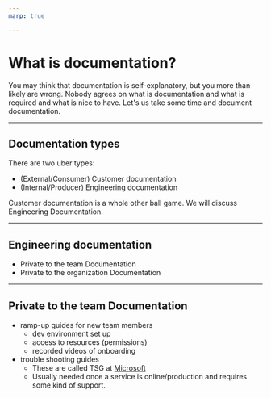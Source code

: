 ```yaml
---
marp: true

---
```


# What is documentation?

You may think that documentation is self-explanatory, but you more than likely are wrong. Nobody agrees on what is documentation and what is required and what is nice to have. Let's us take some time and document documentation.

---
## Documentation types

There are two uber types: 
- (External/Consumer) Customer documentation
- (Internal/Producer) Engineering documentation

Customer documentation is a whole other ball game. We will discuss Engineering Documentation. 

---
## Engineering documentation

- Private to the team Documentation
- Private to the organization Documentation

---
## Private to the team Documentation

- ramp-up guides for new team members
    - dev environment set up
    - access to resources (permissions)
    - recorded videos of onboarding
- trouble shooting guides
   - These are called TSG at [Microsoft](https://www.microsoft.com/en-us/research/publication/how-to-mitigate-the-incident-an-effective-troubleshooting-guide-recommendation-technique-for-online-service-systems/)
   - Usually needed once a service is online/production and requires some kind of support. 




